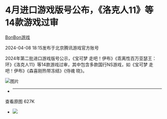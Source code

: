 # 4月进口游戏版号公布，《洛克人11》等14款游戏过审

[](https://news.qq.com/omn/author/8QMf2npe74Ufvzfe)

[BonBon游戏](https://news.qq.com/omn/author/8QMf2npe74Ufvzfe)

2024-04-08 18:15发布于北京腾讯游戏官方账号

2024年第二批进口游戏版号公示，《宝可梦 走吧！伊布》《乖离性百万亚瑟王：环》《洛克人11》等14款游戏过审，其中包含多款国行NS游戏，如《宝可梦
走吧！伊布》《森喜刚热带冻结》《侍魂 晓》。

![图片](https:https://inews.gtimg.com/news_bt/OZlVh4TgI3gOMqA0Juxq0akzO_XlXrEUhuBYTjJAKjYmkAA/641)

  *  ______

查看原图 627K

  * ![](https:https://inews.gtimg.com/news_bt/OZlVh4TgI3gOMqA0Juxq0akzO_XlXrEUhuBYTjJAKjYmkAA/641)


